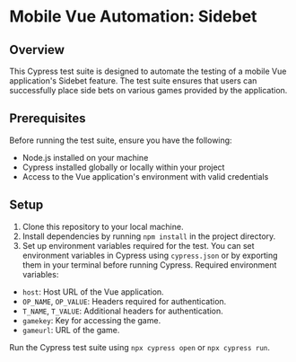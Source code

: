 <body>
  <h1>Mobile Vue Automation: Sidebet</h1>
  
  <h2>Overview</h2>
  <p>This Cypress test suite is designed to automate the testing of a mobile Vue application's Sidebet feature. The test suite ensures that users can successfully place side bets on various games provided by the application.</p>
  
  <h2>Prerequisites</h2>
  <p>Before running the test suite, ensure you have the following:</p>
  <ul>
    <li>Node.js installed on your machine</li>
    <li>Cypress installed globally or locally within your project</li>
    <li>Access to the Vue application's environment with valid credentials</li>
  </ul>
  
  <h2>Setup</h2>
  <ol>
    <li>Clone this repository to your local machine.</li>
    <li>Install dependencies by running <code>npm install</code> in the project directory.</li>
    <li>Set up environment variables required for the test. You can set environment variables in Cypress using <code>cypress.json</code> or by exporting them in your terminal before running Cypress. Required environment variables:</li>
  </ol>
  <ul>
    <li><code>host</code>: Host URL of the Vue application.</li>
    <li><code>OP_NAME</code>, <code>OP_VALUE</code>: Headers required for authentication.</li>
    <li><code>T_NAME</code>, <code>T_VALUE</code>: Additional headers for authentication.</li>
    <li><code>gamekey</code>: Key for accessing the game.</li>
    <li><code>gameurl</code>: URL of the game.</li>
  </ul>
  <p>Run the Cypress test suite using <code>npx cypress open</code> or <code>npx cypress run</code>.</p>
</body>
</html>
